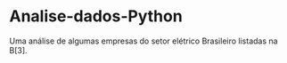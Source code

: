 # Analise-dados-Python
Uma análise de algumas empresas do setor elétrico Brasileiro listadas na B[3].
